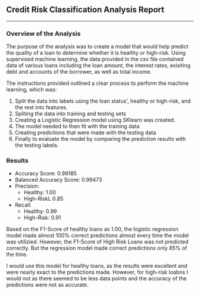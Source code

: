 ## Credit Risk Classification Analysis Report
-------------------------
### Overview of the Analysis

The purpose of the analysis was to create a model that would help predict the quality of a loan to determine whether it is healthy or high-risk. Using supervised machine learning, the data provided in the csv file contained data of various loans including the loan amount, the interest rates, exisiting debt and accounts of the borrower, as well as total income. 

The instructions provided outlined a clear process to perform the machine learning, which was:
1. Split the data into labels using the loan status', healthy or high-risk, and the rest into features.
2. Spliting the data into training and testing sets
3. Creating a Logistic Regression model using SKlearn was created.
4. The model needed to then fit with the training data
5. Creating predictions that were made with the testing data
6. Finally to evaluate the model by comparing the prediction results with the testing labels.

### Results
- Accuracy Score: 0.99185
- Balanced Accuracy Score: 0.99473
- Precision:
    - Healthy: 1.00
    - High-RiskL 0.85
- Recall:
    - Healthy: 0.99
    - High-Risk: 0.91

Based on the F1-Score of healthy loans as 1.00, the logistic regression model made almost 100% correct predictions almost every time the model was utilizied.
However, the F1-Score of High Risk Loans was not predicted correctly. But the regression model made correct predictions only 85% of the time.

I would use this model for healthy loans, as the results were excellent and were nearly exact to the predictions made. However, for high-risk loabns I would not as there seemed to be less data points and the accuracy of the predictions were not as accurate.
